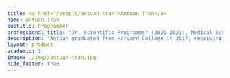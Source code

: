 ```yaml
---
title: <a href="/people/antuan-tran">Antuan Tran</a>
name: Antuan Tran
subtitle: Programmer
professional_title: "Jr. Scientific Programmer (2021-2023), Medical School Student, Mayo Clinic Alix School of Medicine"  # Joined professional titles
description: "Antuan graduated from Harvard College in 2017, receiving a B.A. in computer science and electrical engineering. He then joined the cybersecurity startup PreVeil for 3.5 years, working as a software engineer and backend team lead. Antuan was a junior scientific programmer at the Park lab and begins medical school at Mayo this year!"
layout: product
academic: 1
image: ./img//antuan-tran.jpg
hide_footer: true
---
```

